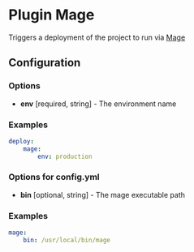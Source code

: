 Plugin Mage
===========

Triggers a deployment of the project to run via [Mage](https://github.com/andres-montanez/Magallanes)

Configuration
-------------

### Options

* **env** [required, string] - The environment name

### Examples

```yaml
deploy:
    mage:
        env: production
```

### Options for config.yml

* **bin** [optional, string] - The mage executable path

### Examples

```yaml
mage:
    bin: /usr/local/bin/mage
```
